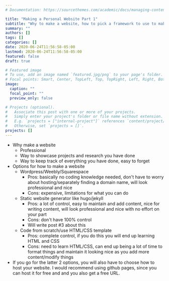 ```yaml
---
# Documentation: https://sourcethemes.com/academic/docs/managing-content/

title: "Making a Personal Website Part 1"
subtitle: "Why to make a website, how to pick a framework to use to make your website"
summary: ""
authors: []
tags: []
categories: []
date: 2020-06-24T11:56:58-05:00
lastmod: 2020-06-24T11:56:58-05:00
featured: false
draft: true

# Featured image
# To use, add an image named `featured.jpg/png` to your page's folder.
# Focal points: Smart, Center, TopLeft, Top, TopRight, Left, Right, BottomLeft, Bottom, BottomRight.
image:
  caption: ""
  focal_point: ""
  preview_only: false

# Projects (optional).
#   Associate this post with one or more of your projects.
#   Simply enter your project's folder or file name without extension.
#   E.g. `projects = ["internal-project"]` references `content/project/deep-learning/index.md`.
#   Otherwise, set `projects = []`.
projects: []
---
```


* Why make a website
	* Professional
	* Way to showcase projects and research you have done
	* Way to keep track of everything you have done, easy to forget
* Options for how to make a website
	* Wordpress/Weebly/Squarespace
		* Pros: basically no coding knowledge needed, don't have to worry about hosting/separately finding a domain name, will look professional and nice
		* Cons: expensive, limitations for what you can do
	* Static website generator like hugo/jekyll
		* Pros: a lot of control, easy to maintain and add content, nice for writing content, will look professional and nice with no effort on your part
		* Cons: don't have 100% control
		* Will write post #3 about this
	* Code from scratch/use HTML/CSS template
		* Pros: complete control, if you do this you will end up learning HTML and CSS
		* Cons: need to learn HTML/CSS, can end up being a lot of time to format things and maintain it looking nice as you add more content/modify things
* If you go for the latter 2 options, you will also have to choose how to host your website. I would recommend using github pages, since you can host it for free and and you also get a free URL. 